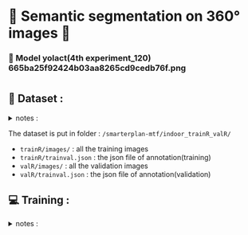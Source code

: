 # :cherry_blossom: Semantic segmentation on 360° images :cherry_blossom:



### :tea: Model yolact(4th experiment_120) 665ba25f92424b03aa8265cd9cedb76f.png 




#


## :floppy_disk: Dataset :

<details>
  <summary> notes : </summary>
  1. From lableme to coco : [This github](https://github.com/Tony607/labelme2coco.git)
</details>

The dataset is put in folder : `/smarterplan-mtf/indoor_trainR_valR/`
- `trainR/images/` : all the training images
- `trainR/trainval.json` : the json file of annotation(training)
- `valR/images/` : all the validation images
- `valR/trainval.json` : the json file of annotation(validation)

## :computer: Training :
<details>
  <summary> notes : </summary>
  1. Please, make sure your pc has appropiate GPU.
  2. Finetune : Please, go to this [link](https://github.com/dbolya/yolact/issues/36) for instruction.
  3. To change configuration : [file](/smarterplan-mtf/yolact/data/config.py). Please, create a variable in section `YOLACT v1.0 CONFIGS`.
1. Change the config in file : `/smarterplan-mtf/yolact/data/config.py`

2. run `/smarterplan-mtf/yolact/train.py`
```
python train.py --config=yolact_resnet101_indoor1216R_all4_add_config --batch_size=3
```

## :clipboard: Validation :
1. Plot images of mask and bounding box
```
python val.py --config=yolact_resnet101_indoor1216R_all4_add_config --top_k=35 --images=test_images:output
```

The output will be plotted in folder `output`.

2. Output file json :
```
python val_output.py --config=yolact_resnet101_indoor1216R_all4_add_config --top_k=35 --images=test_images:output
```

## :bulb: Summary

`Yolact_summary.pdf` contains summary of the 4 experiments using yolact and dataset trainR, valR on 34 classes(35 classes with background). 

## :doughnut: link
- [GitHub official Yolact](https://github.com/dbolya/yolact)
- [Gitlab Smarterplan for Yolact](https://gitlab.com/thai-binh.phan/smarterplan-mtf/-/tree/yolact/)
